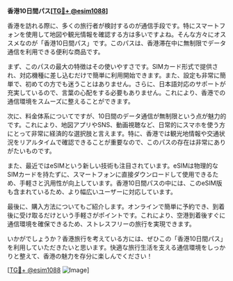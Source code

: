 **香港10日間パス[[TG💪+ @esim1088](https://t.me/s/esim1088)]**

香港を訪れる際に、多くの旅行者が検討するのが通信手段です。特にスマートフォンを使用して地図や観光情報を確認する方は多いですよね。そんな方々にオススメなのが「香港10日間パス」です。このパスは、香港滞在中に無制限でデータ通信を利用できる便利な商品です。

まず、このパスの最大の特徴はその使いやすさです。SIMカード形式で提供され、対応機種に差し込むだけで簡単に利用開始できます。また、設定も非常に簡単で、初めての方でも迷うことはありません。さらに、日本語対応のサポートが充実しているので、言葉の心配をする必要もありません。これにより、香港での通信環境をスムーズに整えることができます。

次に、料金体系についてですが、10日間のデータ通信が無制限という点が魅力的です。これにより、地図アプリやSNS、動画視聴など、日常的にスマホを使う方にとって非常に経済的な選択肢と言えます。特に、香港では観光地情報や交通状況をリアルタイムで確認できることが重要なので、このパスの存在は非常にありがたいものです。

また、最近ではeSIMという新しい技術も注目されています。eSIMは物理的なSIMカードを持たずに、スマートフォンに直接ダウンロードして使用できるため、手軽さと汎用性が向上しています。香港10日間パスの中には、このeSIM版も含まれているため、より幅広いユーザーに対応しています。

最後に、購入方法についてもご紹介します。オンラインで簡単に予約でき、到着後に受け取るだけという手軽さがポイントです。これにより、空港到着後すぐに通信環境を確保できるため、ストレスフリーの旅行を実現できます。

いかがでしょうか？香港旅行を考えている方には、ぜひこの「香港10日間パス」を利用していただきたいと思います。快適な旅行生活を支える通信環境をしっかりと整えて、香港の魅力を存分に楽しんでください！

[[TG💪+ @esim1088](https://t.me/s/esim1088) ![Image](https://i.postimg.cc/Y0z9fWf4/image.png)]